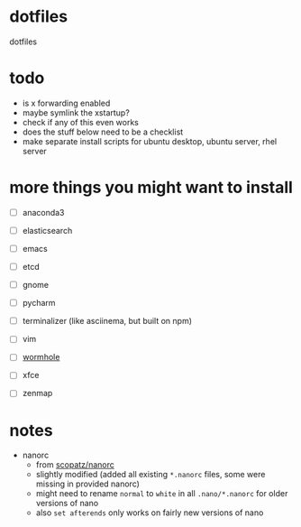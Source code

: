 #   dotfiles
dotfiles

#   todo
*   is x forwarding enabled
*   maybe symlink the xstartup?
*   check if any of this even works
*   does the stuff below need to be a checklist
*   make separate install scripts for ubuntu desktop, ubuntu server, rhel server

#   more things you might want to install
*   [ ] anaconda3
*   [ ] elasticsearch
*   [ ] emacs
*   [ ] etcd
*   [ ] gnome
*   [ ] pycharm
*   [ ] terminalizer (like asciinema, but built on npm)
*   [ ] vim
*   [ ] [wormhole](https://github.com/warner/magic-wormhole)
*   [ ] xfce
*   [ ] zenmap


#   notes
*   nanorc
    *   from [scopatz/nanorc](https://github.com/scopatz/nanorc)
    *   slightly modified (added all existing `*.nanorc` files, some were missing in provided nanorc)
    *   might need to rename `normal` to `white` in all `.nano/*.nanorc` for older versions of nano
    *   also `set afterends` only works on fairly new versions of nano
